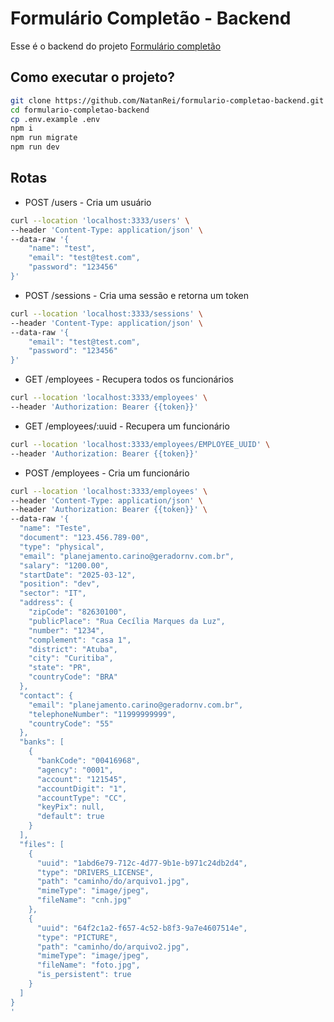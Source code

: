 # Formulário Completão - Backend

Esse é o backend do projeto [Formulário completão](https://github.com/NatanRei/formulario-completao.git)

## Como executar o projeto?
```bash
git clone https://github.com/NatanRei/formulario-completao-backend.git
cd formulario-completao-backend
cp .env.example .env
npm i
npm run migrate
npm run dev
```

## Rotas
- POST /users - Cria um usuário
```bash
curl --location 'localhost:3333/users' \
--header 'Content-Type: application/json' \
--data-raw '{
    "name": "test",
    "email": "test@test.com",
    "password": "123456"
}'
```

- POST /sessions - Cria uma sessão e retorna um token
```bash
curl --location 'localhost:3333/sessions' \
--header 'Content-Type: application/json' \
--data-raw '{
    "email": "test@test.com",
    "password": "123456"
}'
```

- GET /employees - Recupera todos os funcionários
```bash
curl --location 'localhost:3333/employees' \
--header 'Authorization: Bearer {{token}}'
```

- GET /employees/:uuid - Recupera um funcionário
```bash
curl --location 'localhost:3333/employees/EMPLOYEE_UUID' \
--header 'Authorization: Bearer {{token}}'
```

- POST /employees - Cria um funcionário
```bash
curl --location 'localhost:3333/employees' \
--header 'Content-Type: application/json' \
--header 'Authorization: Bearer {{token}}' \
--data-raw '{
  "name": "Teste",
  "document": "123.456.789-00",
  "type": "physical",
  "email": "planejamento.carino@geradornv.com.br",
  "salary": "1200.00",
  "startDate": "2025-03-12",
  "position": "dev",
  "sector": "IT",
  "address": {
    "zipCode": "82630100",
    "publicPlace": "Rua Cecília Marques da Luz",
    "number": "1234",
    "complement": "casa 1",
    "district": "Atuba",
    "city": "Curitiba",
    "state": "PR",
    "countryCode": "BRA"
  },
  "contact": {
    "email": "planejamento.carino@geradornv.com.br",
    "telephoneNumber": "11999999999",
    "countryCode": "55"
  },
  "banks": [
    {
      "bankCode": "00416968",
      "agency": "0001",
      "account": "121545",
      "accountDigit": "1",
      "accountType": "CC",
      "keyPix": null,
      "default": true
    }
  ],
  "files": [
    {
      "uuid": "1abd6e79-712c-4d77-9b1e-b971c24db2d4",
      "type": "DRIVERS_LICENSE",
      "path": "caminho/do/arquivo1.jpg",
      "mimeType": "image/jpeg",
      "fileName": "cnh.jpg"
    },
    {
      "uuid": "64f2c1a2-f657-4c52-b8f3-9a7e4607514e",
      "type": "PICTURE",
      "path": "caminho/do/arquivo2.jpg",
      "mimeType": "image/jpeg",
      "fileName": "foto.jpg",
      "is_persistent": true
    }
  ]
}
'
```

